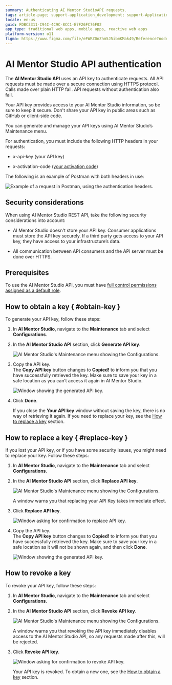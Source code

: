 ```yaml
---
summary: Authenticating AI Mentor StudioAPI requests.
tags: article-page; support-application_development; support-Application_Lifecycle; support-devOps; support-Integrations_Extensions
locale: en-us
guid: FDBC3311-C94C-4C9C-8CC1-E7F26FC76F02
app_type: traditional web apps, mobile apps, reactive web apps
platform-version: o11
figma: https://www.figma.com/file/eFWRZ0nZhm5J5ibmKMak49/Reference?node-id=1607:3223
---
```


# AI Mentor Studio API authentication

The **AI Mentor Studio API** uses an API key to authenticate requests. All API requests must be made over a secure connection using HTTPS protocol. Calls made over plain HTTP fail. API requests without authentication also fail.  

Your API key provides access to your AI Mentor Studio information, so be sure to keep it secure. Don't share your API key in public areas such as GitHub or client-side code.  

You can generate and manage your API keys using AI Mentor Studio’s Maintenance menu.  

For authentication, you must include the following HTTP headers in your requests:

* x-api-key (your API key)

* x-activation-code ([your activation code](https://success.outsystems.com/Support/Enterprise_Customers/Licensing/Manage_and_Upgrade/Find_the_Activation_Code_and_the_Serial_Number))

The following is an example of Postman with both headers in use:

![Example of a request in Postman, using the authentication headers.](images/postman-example.png)

## Security considerations

When using AI Mentor Studio REST API, take the following security considerations into account:

* AI Mentor Studio doesn't store your API key. Consumer applications must store the API key securely. If a third party gets access to your API key, they have access to your infrastructure’s data.

* All communication between API consumers and the API server must be done over HTTPS.

## Prerequisites

To use the AI Mentor Studio API, you must have [full control permissions assigned as a default role](../../../managing-the-applications-lifecycle/manage-tech-debt/how-works.md#manage-architecture-dashboard-api).

## How to obtain a key { #obtain-key }

To generate your API key, follow these steps:

1. In **AI Mentor Studio**, navigate to the **Maintenance** tab and select **Configurations**.

1. In the **AI Mentor Studio API** section, click **Generate API key**.

    ![AI Mentor Studio's Maintenance menu showing the Configurations.](images/generate-key-ams.png)

1. Copy the API key.  
    The **Copy API key** button changes to **Copied!** to inform you that you have successfully retrieved the key. Make sure to save your key in a safe location as you can’t access it again in AI Mentor Studio.

    ![Window showing the generated API key.](images/copy-key-ams.png)

1. Click **Done**.

    If you close the **Your API key** window without saving the key, there is no way of retrieving it again. If you need to replace your key, see the [How to replace a key](#replace-key) section.


## How to replace a key { #replace-key }

If you lost your API key, or if you have some security issues, you might need to replace your key. Follow these steps:

1. In **AI Mentor Studio**, navigate to the **Maintenance** tab and select **Configurations**.

1. In the **AI Mentor Studio API** section, click **Replace API key**. 

    ![AI Mentor Studio's Maintenance menu showing the Configurations.](images/replace-key-ams.png)

    A window warns you that replacing your API Key takes immediate effect.

1. Click **Replace API key**.

    ![Window asking for confirmation to replace API key.](images/replace-key-window-ams.png)

1. Copy the API key.  
    The **Copy API key** button changes to **Copied!** to inform you that you have successfully retrieved the key. Make sure to save your key in a safe location as it will not be shown again, and then click **Done**.

    ![Window showing the generated API key.](images/copy-key-ams.png)

## How to revoke a key

To revoke your API key, follow these steps:

1. In **AI Mentor Studio**, navigate to the **Maintenance** tab and select **Configurations**.

1. In the **AI Mentor Studio API** section, click **Revoke API key**.

    ![AI Mentor Studio's Maintenance menu showing the Configurations.](images/revoke-key-ams.png)

    A window warns you that revoking the API key immediately disables access to the AI Mentor Studio API, so any requests made after this, will be rejected.

1. Click **Revoke API key**.

    ![Window asking for confirmation to revoke API key.](images/revoke-key-window-ams.png)

    Your API key is revoked. To obtain a new one, see the [How to obtain a key](#obtain-key) section.
